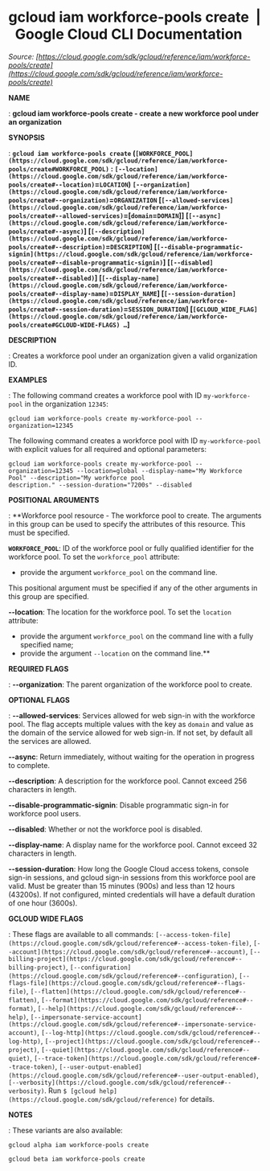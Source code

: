 # gcloud iam workforce-pools create  |  Google Cloud CLI Documentation

*Source: [https://cloud.google.com/sdk/gcloud/reference/iam/workforce-pools/create](https://cloud.google.com/sdk/gcloud/reference/iam/workforce-pools/create)*

**NAME**

: **gcloud iam workforce-pools create - create a new workforce pool under an organization**

**SYNOPSIS**

: **`gcloud iam workforce-pools create` (`[WORKFORCE_POOL](https://cloud.google.com/sdk/gcloud/reference/iam/workforce-pools/create#WORKFORCE_POOL)` : `[--location](https://cloud.google.com/sdk/gcloud/reference/iam/workforce-pools/create#--location)`=`LOCATION`) `[--organization](https://cloud.google.com/sdk/gcloud/reference/iam/workforce-pools/create#--organization)`=`ORGANIZATION` [`[--allowed-services](https://cloud.google.com/sdk/gcloud/reference/iam/workforce-pools/create#--allowed-services)`=[`domain`=`DOMAIN`]] [`[--async](https://cloud.google.com/sdk/gcloud/reference/iam/workforce-pools/create#--async)`] [`[--description](https://cloud.google.com/sdk/gcloud/reference/iam/workforce-pools/create#--description)`=`DESCRIPTION`] [`[--disable-programmatic-signin](https://cloud.google.com/sdk/gcloud/reference/iam/workforce-pools/create#--disable-programmatic-signin)`] [`[--disabled](https://cloud.google.com/sdk/gcloud/reference/iam/workforce-pools/create#--disabled)`] [`[--display-name](https://cloud.google.com/sdk/gcloud/reference/iam/workforce-pools/create#--display-name)`=`DISPLAY_NAME`] [`[--session-duration](https://cloud.google.com/sdk/gcloud/reference/iam/workforce-pools/create#--session-duration)`=`SESSION_DURATION`] [`[GCLOUD_WIDE_FLAG](https://cloud.google.com/sdk/gcloud/reference/iam/workforce-pools/create#GCLOUD-WIDE-FLAGS) …`]**

**DESCRIPTION**

: Creates a workforce pool under an organization given a valid organization ID.

**EXAMPLES**

: The following command creates a workforce pool with ID
`my-workforce-pool` in the organization
``12345``:

```
gcloud iam workforce-pools create my-workforce-pool --organization=12345
```

The following command creates a workforce pool with ID
`my-workforce-pool` with explicit values for all required and
optional parameters:

```
gcloud iam workforce-pools create my-workforce-pool --organization=12345 --location=global --display-name="My Workforce Pool" --description="My workforce pool
description." --session-duration="7200s" --disabled
```

**POSITIONAL ARGUMENTS**

: **Workforce pool resource - The workforce pool to create. The arguments in this
group can be used to specify the attributes of this resource.
This must be specified.

**`WORKFORCE_POOL`**:
ID of the workforce pool or fully qualified identifier for the workforce pool.
To set the `workforce_pool` attribute:

- provide the argument `workforce_pool` on the command line.

This positional argument must be specified if any of the other arguments in this
group are specified.

**--location**:
The location for the workforce pool.
To set the `location` attribute:

- provide the argument `workforce_pool` on the command line with a
fully specified name;
- provide the argument `--location` on the command line.**

**REQUIRED FLAGS**

: **--organization**:
The parent organization of the workforce pool to create.

**OPTIONAL FLAGS**

: **--allowed-services**:
Services allowed for web sign-in with the workforce pool. The flag accepts
multiple values with the key as `domain` and value as the domain of
the service allowed for web sign-in. If not set, by default all the services are
allowed.

**--async**:
Return immediately, without waiting for the operation in progress to complete.

**--description**:
A description for the workforce pool. Cannot exceed 256 characters in length.

**--disable-programmatic-signin**:
Disable programmatic sign-in for workforce pool users.

**--disabled**:
Whether or not the workforce pool is disabled.

**--display-name**:
A display name for the workforce pool. Cannot exceed 32 characters in length.

**--session-duration**:
How long the Google Cloud access tokens, console sign-in sessions, and gcloud
sign-in sessions from this workforce pool are valid. Must be greater than 15
minutes (900s) and less than 12 hours (43200s). If not configured, minted
credentials will have a default duration of one hour (3600s).

**GCLOUD WIDE FLAGS**

: These flags are available to all commands: `[--access-token-file](https://cloud.google.com/sdk/gcloud/reference#--access-token-file)`,
`[--account](https://cloud.google.com/sdk/gcloud/reference#--account)`, `[--billing-project](https://cloud.google.com/sdk/gcloud/reference#--billing-project)`,
`[--configuration](https://cloud.google.com/sdk/gcloud/reference#--configuration)`,
`[--flags-file](https://cloud.google.com/sdk/gcloud/reference#--flags-file)`,
`[--flatten](https://cloud.google.com/sdk/gcloud/reference#--flatten)`, `[--format](https://cloud.google.com/sdk/gcloud/reference#--format)`, `[--help](https://cloud.google.com/sdk/gcloud/reference#--help)`, `[--impersonate-service-account](https://cloud.google.com/sdk/gcloud/reference#--impersonate-service-account)`,
`[--log-http](https://cloud.google.com/sdk/gcloud/reference#--log-http)`,
`[--project](https://cloud.google.com/sdk/gcloud/reference#--project)`, `[--quiet](https://cloud.google.com/sdk/gcloud/reference#--quiet)`, `[--trace-token](https://cloud.google.com/sdk/gcloud/reference#--trace-token)`, `[--user-output-enabled](https://cloud.google.com/sdk/gcloud/reference#--user-output-enabled)`,
`[--verbosity](https://cloud.google.com/sdk/gcloud/reference#--verbosity)`.
Run `$ [gcloud help](https://cloud.google.com/sdk/gcloud/reference)` for details.

**NOTES**

: These variants are also available:

```
gcloud alpha iam workforce-pools create
```

```
gcloud beta iam workforce-pools create
```